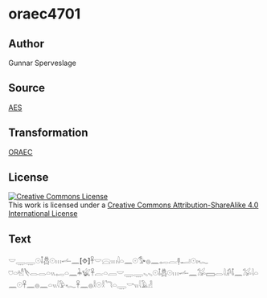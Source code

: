 # oraec4701

## Author

Gunnar Sperveslage

## Source

[AES](https://github.com/simondschweitzer/aes)

## Transformation

[ORAEC](https://oraec.github.io/)

## License

<a rel="license" href="http://creativecommons.org/licenses/by-sa/4.0/"><img alt="Creative Commons License" style="border-width:0" src="https://i.creativecommons.org/l/by-sa/4.0/88x31.png" /></a><br />This work is licensed under a <a rel="license" href="http://creativecommons.org/licenses/by-sa/4.0/">Creative Commons Attribution-ShareAlike 4.0 International License</a>

## Text

𓎟𓇾𓇾𓇳𓄤𓆣𓇳𓏥𓌡𓈖[⯑]𓋹𓎟𓈍𓏥𓇋𓏏𓈖𓇳𓅜𓐍𓈖𓉻𓐛𓊢𓂝𓇳𓏤𓆑<br>
𓈞𓏏𓁗𓌸𓂋𓂋𓏏𓏭𓉻𓏏𓈖𓇓𓆤𓋹𓐛𓏏𓐙𓎟𓇾𓇾𓈅𓈅𓇳𓄤𓆣𓇳𓏥𓌡𓈖𓅮𓈙𓂋𓇋𓀔𓄤𓈖𓅮𓇋𓏏𓈖𓇳𓋹𓈖𓐍𓈖𓏏𓏭𓇋𓅱𓆑𓋹𓈖𓐍𓎛𓇳𓎛𓆓𓏏𓇾𓎡𓏭𓇋𓄿𓁐<br>
